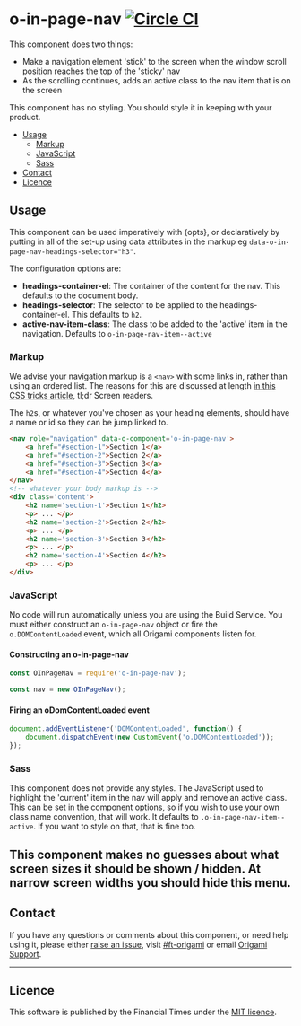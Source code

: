 o-in-page-nav [![Circle CI](https://circleci.com/gh/Financial-Times/o-in-page-nav/tree/master.svg?style=svg)](https://circleci.com/gh/Financial-Times/o-in-page-nav/tree/master)
=================

This component does two things:

* Make a navigation element 'stick' to the screen when the window scroll position reaches the top of the 'sticky' nav
* As the scrolling continues, adds an active class to the nav item that is on the screen

This component has no styling. You should style it in keeping with your product.

- [Usage](#usage)
	- [Markup](#markup)
	- [JavaScript](#javascript)
	- [Sass](#sass)
- [Contact](#contact)
- [Licence](#licence)

## Usage

This component can be used imperatively with {opts}, or declaratively by putting in all of the set-up using data attributes in the markup eg `data-o-in-page-nav-headings-selector="h3"`.

The configuration options are:

* **headings-container-el**: The container of the content for the nav. This defaults to the document body.
* **headings-selector**: The selector to be applied to the headings-container-el. This defaults to `h2`.
* **active-nav-item-class**: The class to be added to the 'active' item in the navigation. Defaults to `o-in-page-nav-item--active`


### Markup

We advise your navigation markup is a `<nav>` with some links in, rather than using an ordered list. The reasons for this are discussed at length [in this CSS tricks article](https://css-tricks.com/navigation-in-lists-to-be-or-not-to-be/), tl;dr Screen readers.

The `h2`s, or whatever you've chosen as your heading elements, should have a name or id so they can be jump linked to.

```html
<nav role="navigation" data-o-component='o-in-page-nav'>
	<a href="#section-1">Section 1</a>
	<a href="#section-2">Section 2</a>
	<a href="#section-3">Section 3</a>
	<a href="#section-4">Section 4</a>
</nav>
<!-- whatever your body markup is -->
<div class='content'>
	<h2 name='section-1'>Section 1</h2>
	<p> ... </p>
	<h2 name='section-2'>Section 2</h2>
	<p> ... </p>
	<h2 name='section-3'>Section 3</h2>
	<p> ... </p>
	<h2 name='section-4'>Section 4</h2>
	<p> ... </p>
</div>
```

### JavaScript

No code will run automatically unless you are using the Build Service.
You must either construct an `o-in-page-nav` object or fire the `o.DOMContentLoaded` event, which all Origami components listen for.

#### Constructing an o-in-page-nav

```js
const OInPageNav = require('o-in-page-nav');

const nav = new OInPageNav();
```

#### Firing an oDomContentLoaded event

```js
document.addEventListener('DOMContentLoaded', function() {
	document.dispatchEvent(new CustomEvent('o.DOMContentLoaded'));
});
```

### Sass

This component does not provide any styles.
The JavaScript used to highlight the 'current' item in the nav will apply and remove an active class. This can be set in the component options, so if you wish to use your own class name convention, that will work. It defaults to `.o-in-page-nav-item--active`. If you want to style on that, that is fine too.

This component makes no guesses about what screen sizes it should be shown / hidden. At narrow screen widths you should hide this menu.
---

## Contact

If you have any questions or comments about this component, or need help using it, please either [raise an issue](https://github.com/Financial-Times/o-in-page-nav/issues), visit [#ft-origami](https://financialtimes.slack.com/messages/ft-origami/) or email [Origami Support](mailto:origami-support@ft.com).

----

## Licence

This software is published by the Financial Times under the [MIT licence](http://opensource.org/licenses/MIT).
